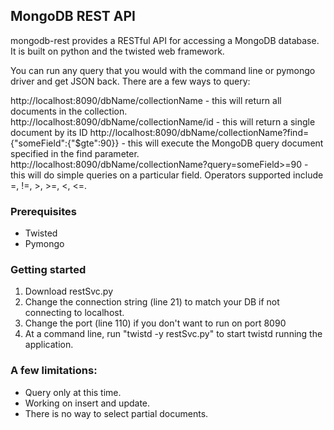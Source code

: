 ## MongoDB REST API

mongodb-rest provides a RESTful API for accessing a MongoDB database.  It is built on python and the twisted web framework.

You can run any query that you would with the command line or pymongo driver and get JSON back.  There are a few ways to query:

http://localhost:8090/dbName/collectionName - this will return all documents in the collection.
http://localhost:8090/dbName/collectionName/id - this will return a single document by its ID
http://localhost:8090/dbName/collectionName?find={"someField":{"$gte":90}} - this will execute the MongoDB query document specified in the find parameter.  
http://localhost:8090/dbName/collectionName?query=someField>=90 - this will do simple queries on a particular field.  Operators supported include =, !=, >, >=, <, <=.

### Prerequisites
- Twisted
- Pymongo

### Getting started
1. Download restSvc.py
2. Change the connection string (line 21) to match your DB if not connecting to localhost.
3. Change the port (line 110) if you don't want to run on port 8090
4. At a command line, run "twistd -y restSvc.py" to start twistd running the application.

### A few limitations:
- Query only at this time.
- Working on insert and update.
- There is no way to select partial documents.
